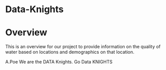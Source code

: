 # Data-Knights

# Overview
This is an overview for our project to provide information on the quality of water based on locations and demographics on that location.



A.Poe 
We are the DATA Knights. Go Data KNIGHTS
